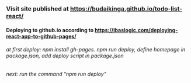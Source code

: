 ### Visit site published at https://budaikinga.github.io/todo-list-react/

#### Deploying to github.io according to https://ibaslogic.com/deploying-react-app-to-github-pages/
###### at first deploy: npm install gh-pages. npm run deploy, define homepage in package.json, add deploy script in package.json
###### next: run the command "npm run deploy"
